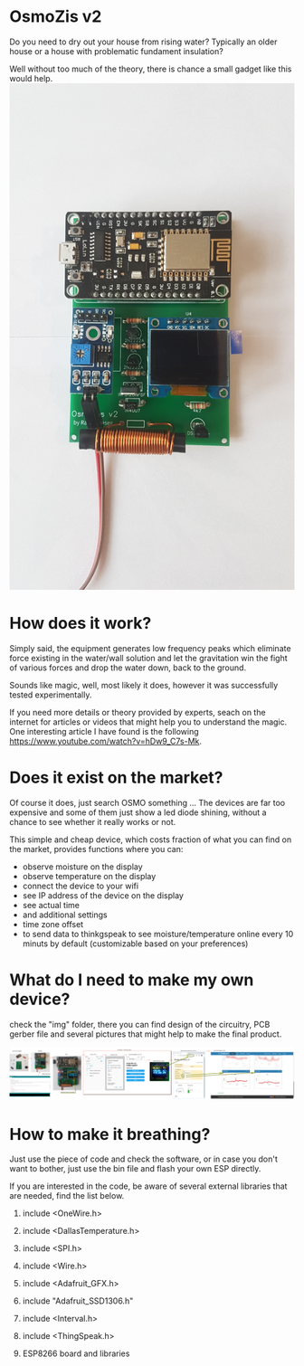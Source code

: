 # OsmoZis v2

Do you need to dry out your house from rising water? Typically an older house or a house with problematic fundament insulation?

Well without too much of the theory, there is chance a small gadget like this would help.
![OsmoZis v2](img/OsmoZis_20190120_110924.jpg)

# How does it work?
Simply said, the equipment generates low frequency peaks which eliminate force existing in the water/wall solution and let the gravitation win the fight of various forces and drop the water down, back to the ground.

Sounds like magic, well, most likely it does, however it was successfully tested experimentally.

If you need more details or theory provided by experts, seach on the internet for articles or videos that might help you to understand the magic. One interesting article I have found is the following https://www.youtube.com/watch?v=hDw9_C7s-Mk.

# Does it exist on the market?
Of course it does, just search OSMO something ... The devices are far too expensive and some of them just show a led diode shining, without a chance to see whether it really works or not.

This simple and cheap device, which costs fraction of what you can find on the market, provides functions where you can:
* observe moisture on the display
* observe temperature on the display
* connect the device to your wifi
 * see IP address of the device on the display
 *  see actual time
* and additional settings
 * time zone offset
 * to send data to thinkgspeak to see moisture/temperature online every 10 minuts by default (customizable based on your preferences)


# What do I need to make my own device?
check the "img" folder, there you can find design of the circuitry, PCB gerber file and several pictures that might help to make the final product.

![setup](img/how_to_set_it_up.jpg)

# How to make it breathing?
Just use the piece of code and check the software, or in case you don't want to bother, just use the bin file and flash your own ESP directly.

If you are interested in the code, be aware of several external libraries that are needed, find the list below.

1. include <OneWire.h> 
2. include <DallasTemperature.h>

3. include <SPI.h>
4. include <Wire.h>
5. include <Adafruit_GFX.h>
6. include "Adafruit_SSD1306.h"

7. include <Interval.h>
8. include <ThingSpeak.h>

9. ESP8266 board and libraries
